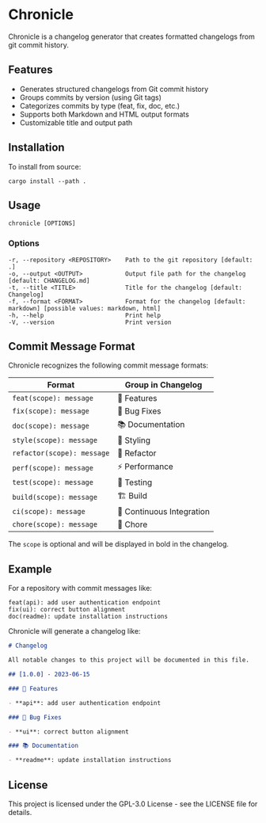# Chronicle

Chronicle is a changelog generator that creates formatted changelogs from git commit history.

## Features

- Generates structured changelogs from Git commit history
- Groups commits by version (using Git tags)
- Categorizes commits by type (feat, fix, doc, etc.)
- Supports both Markdown and HTML output formats
- Customizable title and output path

## Installation

To install from source:

```
cargo install --path .
```

## Usage

```
chronicle [OPTIONS]
```

### Options

```
-r, --repository <REPOSITORY>    Path to the git repository [default: .]
-o, --output <OUTPUT>            Output file path for the changelog [default: CHANGELOG.md]
-t, --title <TITLE>              Title for the changelog [default: Changelog]
-f, --format <FORMAT>            Format for the changelog [default: markdown] [possible values: markdown, html]
-h, --help                       Print help
-V, --version                    Print version
```

## Commit Message Format

Chronicle recognizes the following commit message formats:

| Format | Group in Changelog |
|--------|-------------------|
| `feat(scope): message` | 🚀 Features |
| `fix(scope): message` | 🐛 Bug Fixes |
| `doc(scope): message` | 📚 Documentation |
| `style(scope): message` | 🎨 Styling |
| `refactor(scope): message` | 🚜 Refactor |
| `perf(scope): message` | ⚡ Performance |
| `test(scope): message` | 🧪 Testing |
| `build(scope): message` | 🏗️ Build |
| `ci(scope): message` | 👷 Continuous Integration |
| `chore(scope): message` | 🧹 Chore |

The `scope` is optional and will be displayed in bold in the changelog.

## Example

For a repository with commit messages like:

```
feat(api): add user authentication endpoint
fix(ui): correct button alignment
doc(readme): update installation instructions
```

Chronicle will generate a changelog like:

```markdown
# Changelog

All notable changes to this project will be documented in this file.

## [1.0.0] - 2023-06-15

### 🚀 Features

- **api**: add user authentication endpoint

### 🐛 Bug Fixes

- **ui**: correct button alignment

### 📚 Documentation

- **readme**: update installation instructions
```

## License

This project is licensed under the GPL-3.0 License - see the LICENSE file for details.